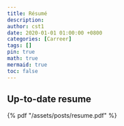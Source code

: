 ```yaml
---
title: Résumé
description: 
author: cst1
date: 2020-01-01 01:00:00 +0800
categories: [Carreer]
tags: []
pin: true
math: true
mermaid: true
toc: false
---
```


## Up-to-date resume

{% pdf "/assets/posts/resume.pdf" %}
